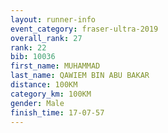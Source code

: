 ```yaml
---
layout: runner-info 
event_category: fraser-ultra-2019 
overall_rank: 27
rank: 22
bib: 10036
first_name: MUHAMMAD
last_name: QAWIEM BIN ABU BAKAR
distance: 100KM
category_km: 100KM
gender: Male
finish_time: 17-07-57
---
```

